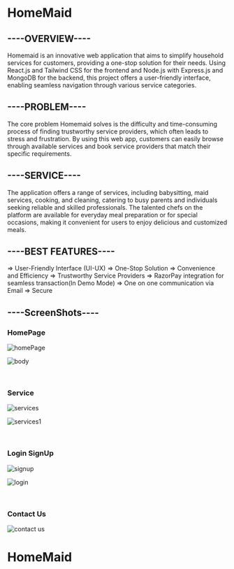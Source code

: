 # HomeMaid

## ----OVERVIEW----
Homemaid is an innovative web application that aims to simplify household services for customers, 
providing a one-stop solution for their needs. Using React.js and Tailwind CSS for the frontend 
and Node.js with Express.js and MongoDB for the backend, this project offers a user-friendly 
interface, enabling seamless navigation through various service categories.

 ## ----PROBLEM----
 The core problem Homemaid solves is the difficulty and time-consuming process of finding trustworthy
 service providers, which often leads to stress and frustration. By using this web app, customers can 
 easily browse through available services and book service providers that match their specific requirements.

 ## ----SERVICE----
  The application offers a range of services, including babysitting, maid services, cooking, and cleaning, 
  catering to busy parents and individuals seeking reliable and skilled professionals. The talented chefs 
  on the platform are available for everyday meal preparation or for special occasions, making it convenient 
  for users to enjoy delicious and customized meals.

  ## ----BEST FEATURES----
   => User-Friendly Interface (UI-UX)
   => One-Stop Solution
   => Convenience and Efficiency
   => Trustworthy Service Providers
   => RazorPay integration for seamless transaction(In Demo Mode)
   => One on one communication via Email
   => Secure

  ## ----ScreenShots----
   
   ### HomePage

  ![homePage](https://github.com/user-attachments/assets/7e31f3ef-e8f0-44d6-9ce9-ca257a99794c)
  
  ![body](https://github.com/user-attachments/assets/b57ce9a6-6b05-44bb-8874-4df997bcae75)

   <br>

   ### Service
![services](https://github.com/user-attachments/assets/6c353577-41a9-461f-884a-305aa804ebc3)

   ![services1](https://github.com/user-attachments/assets/fc590d5e-662f-42a1-9397-b46016081515)



   <br>
  
   ### Login SignUp
   
   ![signup](https://github.com/user-attachments/assets/9fb5ad8b-1280-4281-a49f-ce5f8a88c73d)

 ![login](https://github.com/user-attachments/assets/08a88409-ea96-4a6c-b270-71b6cb224185)


   <br>

   ### Contact Us 

   ![contact us](https://github.com/user-attachments/assets/d7b40dd6-c645-4c02-8f42-a4521b55e18f)



# HomeMaid
